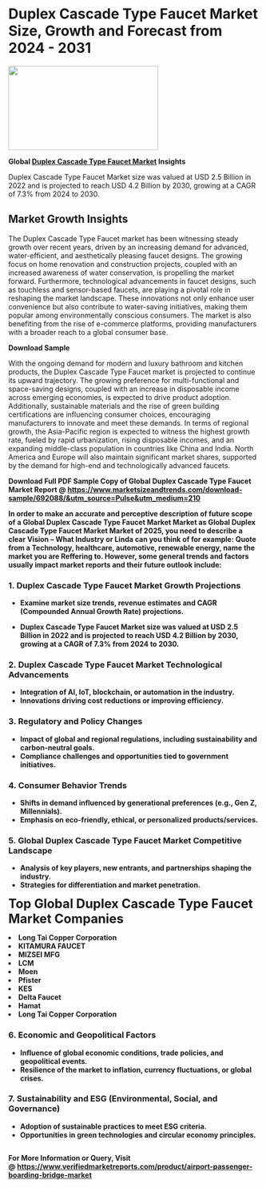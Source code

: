 <H1>Duplex Cascade Type Faucet Market Size, Growth and Forecast from 2024 - 2031</H1><img class="aligncenter size-medium wp-image-584254" src="https://thirdeyenews.in/wp-content/uploads/2024/09/Global-Market-Research-300x168.jpeg" alt="" width="300" height="168" /><p><strong>Global&nbsp;<a href="https://www.marketsizeandtrends.com/download-sample/692088/&amp;utm_source=Pulse&amp;utm_medium=210">Duplex Cascade Type Faucet Market</a> Insights</strong></p><p>Duplex Cascade Type Faucet Market size was valued at USD 2.5 Billion in 2022 and is projected to reach USD 4.2 Billion by 2030, growing at a CAGR of 7.3% from 2024 to 2030.</p><p><h2>Market Growth Insights</h2> <p>The Duplex Cascade Type Faucet market has been witnessing steady growth over recent years, driven by an increasing demand for advanced, water-efficient, and aesthetically pleasing faucet designs. The growing focus on home renovation and construction projects, coupled with an increased awareness of water conservation, is propelling the market forward. Furthermore, technological advancements in faucet designs, such as touchless and sensor-based faucets, are playing a pivotal role in reshaping the market landscape. These innovations not only enhance user convenience but also contribute to water-saving initiatives, making them popular among environmentally conscious consumers. The market is also benefiting from the rise of e-commerce platforms, providing manufacturers with a broader reach to a global consumer base.</p> <p><strong>Download Sample</strong></p> <p>With the ongoing demand for modern and luxury bathroom and kitchen products, the Duplex Cascade Type Faucet market is projected to continue its upward trajectory. The growing preference for multi-functional and space-saving designs, coupled with an increase in disposable income across emerging economies, is expected to drive product adoption. Additionally, sustainable materials and the rise of green building certifications are influencing consumer choices, encouraging manufacturers to innovate and meet these demands. In terms of regional growth, the Asia-Pacific region is expected to witness the highest growth rate, fueled by rapid urbanization, rising disposable incomes, and an expanding middle-class population in countries like China and India. North America and Europe will also maintain significant market shares, supported by the demand for high-end and technologically advanced faucets.</p> <p><strong></p><p><span class=""><strong>Download Full PDF Sample Copy of Global Duplex Cascade Type Faucet Market Report</strong> @ <a href="https://www.marketsizeandtrends.com/download-sample/692088/&amp;utm_source=Pulse&amp;utm_medium=210" target="_blank">https://www.marketsizeandtrends.com/download-sample/692088/&amp;utm_source=Pulse&amp;utm_medium=210</a></span></p><p>In order to make an accurate and perceptive description of future scope of a Global&nbsp;Duplex Cascade Type Faucet Market Market as Global&nbsp;Duplex Cascade Type Faucet Market Market of 2025, you need to describe a clear Vision &ndash; What Industry or Linda can you think of for example: Quote from a Technology, healthcare, automotive, renewable energy, name the market you are Reffering to. However, some general trends and factors usually impact market reports and their future outlook include:</p><h3>1.&nbsp;<strong>Duplex Cascade Type Faucet Market Growth Projections</strong></h3><ul><li>Examine market size trends, revenue estimates and CAGR (Compounded Annual Growth Rate) projections.</li><li><p>Duplex Cascade Type Faucet Market size was valued at USD 2.5 Billion in 2022 and is projected to reach USD 4.2 Billion by 2030, growing at a CAGR of 7.3% from 2024 to 2030.</p></li></ul><h3>2.&nbsp;<strong>Duplex Cascade Type Faucet Market Technological Advancements</strong></h3><ul><li>Integration of AI, IoT, blockchain, or automation in the industry.</li><li>Innovations driving cost reductions or improving efficiency.</li></ul><h3>3.&nbsp;<strong>Regulatory and Policy Changes</strong></h3><ul><li>Impact of global and regional regulations, including sustainability and carbon-neutral goals.</li><li>Compliance challenges and opportunities tied to government initiatives.</li></ul><h3>4.&nbsp;<strong>Consumer Behavior Trends</strong></h3><ul><li>Shifts in demand influenced by generational preferences (e.g., Gen Z, Millennials).</li><li>Emphasis on eco-friendly, ethical, or personalized products/services.</li></ul><h3>5.&nbsp;<strong>Global Duplex Cascade Type Faucet Market Competitive Landscape</strong></h3><ul><li>Analysis of key players, new entrants, and partnerships shaping the industry.</li><li>Strategies for differentiation and market penetration.</li></ul><p data-pm-slice="1 1 []"><span style="color: inherit; font-family: inherit; font-size: 25px;">Top Global Duplex Cascade Type Faucet Market Companies</span></p><div class="" data-test-id=""><p><li>Long Tai Copper Corporation</li><li> KITAMURA FAUCET</li><li> MIZSEI MFG</li><li> LCM</li><li> Moen</li><li> Pfister</li><li> KES</li><li> Delta Faucet</li><li> Hamat</li><li> Long Tai Copper Corporation</li></p></div><h3>6.&nbsp;<strong>Economic and Geopolitical Factors</strong></h3><ul><li>Influence of global economic conditions, trade policies, and geopolitical events.</li><li>Resilience of the market to inflation, currency fluctuations, or global crises.</li></ul><h3>7.&nbsp;<strong>Sustainability and ESG (Environmental, Social, and Governance)</strong></h3><ul><li>Adoption of sustainable practices to meet ESG criteria.</li><li>Opportunities in green technologies and circular economy principles.</li></ul><h2><strong style="font-size: 14px;">For More Information or Query, Visit @&nbsp;</strong><a style="background-color: #ffffff; font-size: 14px;" href="https://www.marketsizeandtrends.com/report/duplex-cascade-type-faucet-market/" target="_blank">https://www.verifiedmarketreports.com/product/airport-passenger-boarding-bridge-market</a></h2>
